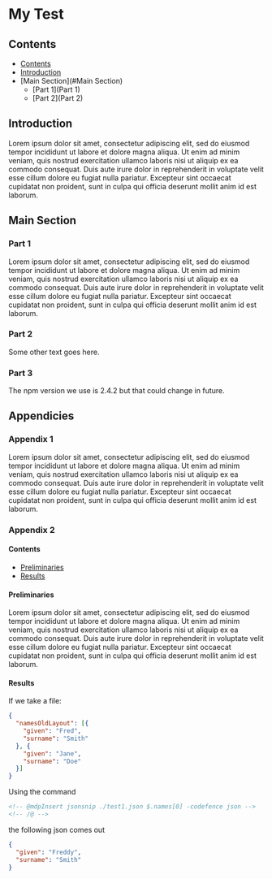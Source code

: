 # My Test

## Contents
<!-- @mdpInsert contents -->

- [Contents](#Contents)
- [Introduction](#Introduction)
- [Main Section](#Main Section)
  - [Part 1](Part 1)
  - [Part 2](Part 2)
<!-- \@ -->

## Introduction

Lorem ipsum dolor sit amet, consectetur adipiscing elit, sed do eiusmod tempor incididunt ut labore et dolore magna aliqua. Ut enim ad minim veniam, quis nostrud exercitation ullamco laboris nisi ut aliquip ex ea commodo consequat. Duis aute irure dolor in reprehenderit in voluptate velit esse cillum dolore eu fugiat nulla pariatur. Excepteur sint occaecat cupidatat non proident, sunt in culpa qui officia deserunt mollit anim id est laborum.

## Main Section

### Part 1
Lorem ipsum dolor sit amet, consectetur adipiscing elit, sed do eiusmod tempor incididunt ut labore et dolore magna aliqua. Ut enim ad minim veniam, quis nostrud exercitation ullamco laboris nisi ut aliquip ex ea commodo consequat. Duis aute irure dolor in reprehenderit in voluptate velit esse cillum dolore eu fugiat nulla pariatur. Excepteur sint occaecat cupidatat non proident, sunt in culpa qui officia deserunt mollit anim id est laborum.

### Part 2
<!-- @mdpInsert plaintext.txt -->

Some other text goes here.
<!-- \@ -->

### Part 3
The npm version we use is <!-- @mdpInsert npm -v -->2.4.2<!--\@ --> but that could change in future.

## Appendicies

### Appendix 1
<!-- @mdpInsert appendix1.md -->

Lorem ipsum dolor sit amet, consectetur adipiscing elit, sed do eiusmod tempor incididunt ut labore et dolore magna aliqua. Ut enim ad minim veniam, quis nostrud exercitation ullamco laboris nisi ut aliquip ex ea commodo consequat. Duis aute irure dolor in reprehenderit in voluptate velit esse cillum dolore eu fugiat nulla pariatur. Excepteur sint occaecat cupidatat non proident, sunt in culpa qui officia deserunt mollit anim id est laborum.
<!--\@ -->
### Appendix 2
#### Contents
<!-- @mdpInsert contents -->

- [Preliminaries](#Preliminaries)
- [Results](#Results)
<!-- \@ -->

#### Preliminaries
<!-- @mdpInsert contents -->

Lorem ipsum dolor sit amet, consectetur adipiscing elit, sed do eiusmod tempor incididunt ut labore et dolore magna aliqua. Ut enim ad minim veniam, quis nostrud exercitation ullamco laboris nisi ut aliquip ex ea commodo consequat. Duis aute irure dolor in reprehenderit in voluptate velit esse cillum dolore eu fugiat nulla pariatur. Excepteur sint occaecat cupidatat non proident, sunt in culpa qui officia deserunt mollit anim id est laborum.
<!-- \@ -->
#### Results
If we take a file:
<!-- @mdpInsert ./test1.json -codefence-->

```json
{
  "namesOldLayout": [{
    "given": "Fred",
    "surname": "Smith"
  }, {
    "given": "Jane",
    "surname": "Doe"
  }]
}
```
<!-- \@ -->

Using the command 
```md
<!-- @mdpInsert jsonsnip ./test1.json $.names[0] -codefence json -->
<!-- /@ -->
```
the following json comes out
<!-- @mdpInsert jsonsnip ./test1.json $.names[0] -codefence json -->

```json
{
  "given": "Freddy",
  "surname": "Smith"
}
```
<!-- \@ -->



